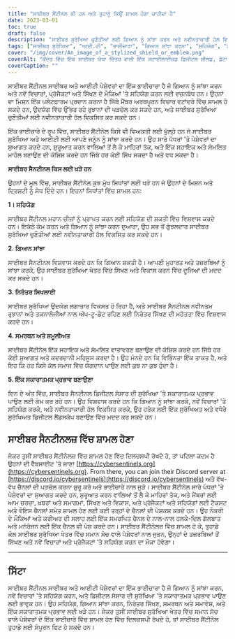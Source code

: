 ```yaml
---
title: "ਸਾਈਬਰ ਸੈਂਟੀਨਲ ਕੀ ਹਨ ਅਤੇ ਤੁਹਾਨੂੰ ਕਿਉਂ ਸ਼ਾਮਲ ਹੋਣਾ ਚਾਹੀਦਾ ਹੈ"
date: 2023-03-01
toc: true
draft: false
description: "ਸਾਈਬਰ ਸੁਰੱਖਿਆ ਚੁਣੌਤੀਆਂ ਲਈ ਗਿਆਨ ਨੂੰ ਸਾਂਝਾ ਕਰਨ ਅਤੇ ਨਵੀਨਤਾਕਾਰੀ ਹੱਲ ਵਿਕਸਿਤ ਕਰਨ ਲਈ ਵਚਨਬੱਧ ਸਾਈਬਰ ਅਤੇ ਆਈਟੀ ਪੇਸ਼ੇਵਰਾਂ ਦਾ ਇੱਕ ਭਾਈਚਾਰਾ, ਸਾਈਬਰ ਸੈਂਟੀਨੇਲਜ਼ ਦੇ ਮਿਸ਼ਨ ਅਤੇ ਸਿਧਾਂਤਾਂ ਦੀ ਖੋਜ ਕਰੋ।"
tags: ["ਸਾਈਬਰ ਸੁਰੱਖਿਆ", "ਆਈ.ਟੀ", "ਭਾਈਚਾਰਾ", "ਗਿਆਨ ਸਾਂਝਾ ਕਰਨਾ", "ਸਹਿਯੋਗ", "ਲਗਾਤਾਰ ਸਿੱਖਣ", "ਸਮਰਥਨ", "ਸਮਾਵੇਸ਼", "ਸਕਾਰਾਤਮਕ ਪ੍ਰਭਾਵ", "ਟੈਕਸਟ ਚੈਨਲ", "ਵੌਇਸ ਚੈਨਲ", "ਕਰੀਅਰ ਦੀ ਸਲਾਹ", "ਨੌਕਰੀ ਦੇ ਮੌਕੇ", "ਸਿੱਖਣ ਦੇ ਸਰੋਤ", "ਉਭਰ ਰਹੇ ਰੁਝਾਨ", "ਪ੍ਰਾਜੈਕਟ", "ਸਮਾਗਮ", "ਕਾਨਫਰੰਸਾਂ", "ਪਾਲਤੂ ਜਾਨਵਰਾਂ ਦੀਆਂ ਤਸਵੀਰਾਂ", "ਤਕਨਾਲੋਜੀ"]
cover: "/img/cover/An_image_of_a_stylized_shield_or_emblem.png"
coverAlt: "ਕੇਂਦਰ ਵਿੱਚ ਇੱਕ ਸਾਈਬਰ ਯੋਧਾ ਚਿੱਤਰ ਵਾਲੀ ਇੱਕ ਸਟਾਈਲਾਈਜ਼ਡ ਡਿਜੀਟਲ ਸ਼ੀਲਡ, ਡੇਟਾ ਦੇ ਪ੍ਰਵਾਹ ਅਤੇ ਨੈਟਵਰਕ ਕਨੈਕਸ਼ਨ ਨੂੰ ਦਰਸਾਉਣ ਵਾਲੀਆਂ ਅਮੂਰਤ ਆਕਾਰਾਂ ਅਤੇ ਲਾਈਨਾਂ ਨਾਲ ਘਿਰਿਆ ਹੋਇਆ ਹੈ"
coverCaption: ""
---
```


ਸਾਈਬਰ ਸੈਂਟੀਨਲ ਸਾਈਬਰ ਅਤੇ ਆਈਟੀ ਪੇਸ਼ੇਵਰਾਂ ਦਾ ਇੱਕ ਭਾਈਚਾਰਾ ਹੈ ਜੋ ਗਿਆਨ ਨੂੰ ਸਾਂਝਾ ਕਰਨ ਅਤੇ ਨਵੇਂ ਵਿਚਾਰਾਂ, ਪ੍ਰੋਜੈਕਟਾਂ ਅਤੇ ਸਿੱਖਣ ਦੇ ਮੌਕਿਆਂ 'ਤੇ ਸਹਿਯੋਗ ਕਰਨ ਲਈ ਵਚਨਬੱਧ ਹਨ। ਉਹਨਾਂ ਦਾ ਮਿਸ਼ਨ ਇੱਕ ਪਲੇਟਫਾਰਮ ਪ੍ਰਦਾਨ ਕਰਨਾ ਹੈ ਜਿੱਥੇ ਮੈਂਬਰ ਅਰਥਪੂਰਨ ਵਿਚਾਰ ਵਟਾਂਦਰੇ ਵਿੱਚ ਸ਼ਾਮਲ ਹੋ ਸਕਦੇ ਹਨ, ਉਦਯੋਗ ਵਿੱਚ ਉੱਭਰ ਰਹੇ ਰੁਝਾਨਾਂ ਦੀ ਪੜਚੋਲ ਕਰ ਸਕਦੇ ਹਨ, ਅਤੇ ਸਾਈਬਰ ਸੁਰੱਖਿਆ ਚੁਣੌਤੀਆਂ ਲਈ ਨਵੀਨਤਾਕਾਰੀ ਹੱਲ ਵਿਕਸਿਤ ਕਰ ਸਕਦੇ ਹਨ।

ਇੱਕ ਭਾਈਚਾਰੇ ਦੇ ਰੂਪ ਵਿੱਚ, ਸਾਈਬਰ ਸੈਂਟੀਨੇਲ ਕਿਸੇ ਵੀ ਵਿਅਕਤੀ ਲਈ ਖੁੱਲ੍ਹੇ ਹਨ ਜੋ ਸਾਈਬਰ ਸੁਰੱਖਿਆ ਅਤੇ ਆਈਟੀ ਲਈ ਆਪਣੇ ਜਨੂੰਨ ਨੂੰ ਸਾਂਝਾ ਕਰਦੇ ਹਨ। ਉਹ ਸਾਰੇ ਪੱਧਰਾਂ 'ਤੇ ਪੇਸ਼ੇਵਰਾਂ ਦਾ ਸੁਆਗਤ ਕਰਦੇ ਹਨ, ਸ਼ੁਰੂਆਤ ਕਰਨ ਵਾਲਿਆਂ ਤੋਂ ਲੈ ਕੇ ਮਾਹਿਰਾਂ ਤੱਕ, ਅਤੇ ਇੱਕ ਸਹਾਇਕ ਅਤੇ ਸੰਮਲਿਤ ਮਾਹੌਲ ਬਣਾਉਣ ਦੀ ਕੋਸ਼ਿਸ਼ ਕਰਦੇ ਹਨ ਜਿੱਥੇ ਹਰ ਕੋਈ ਸਿੱਖ ਸਕਦਾ ਹੈ ਅਤੇ ਵਧ ਸਕਦਾ ਹੈ।

**ਸਾਈਬਰ ਸੈਨਟੀਨਲ ਕਿਸ ਲਈ ਖੜੇ ਹਨ**

ਉਹਨਾਂ ਦੇ ਮੂਲ ਵਿੱਚ, ਸਾਈਬਰ ਸੈਂਟੀਨੇਲ ਕੁਝ ਮੁੱਖ ਸਿਧਾਂਤਾਂ ਲਈ ਖੜੇ ਹਨ ਜੋ ਉਹਨਾਂ ਦੇ ਮਿਸ਼ਨ ਅਤੇ ਦ੍ਰਿਸ਼ਟੀ ਨੂੰ ਸੇਧ ਦਿੰਦੇ ਹਨ। ਇਹਨਾਂ ਸਿਧਾਂਤਾਂ ਵਿੱਚ ਸ਼ਾਮਲ ਹਨ:

**1। ਸਹਿਯੋਗ**

ਸਾਈਬਰ ਸੈਂਟੀਨਲ ਮਹਾਨ ਚੀਜ਼ਾਂ ਨੂੰ ਪ੍ਰਾਪਤ ਕਰਨ ਲਈ ਸਹਿਯੋਗ ਦੀ ਸ਼ਕਤੀ ਵਿੱਚ ਵਿਸ਼ਵਾਸ ਕਰਦੇ ਹਨ। ਇਕੱਠੇ ਕੰਮ ਕਰਨ ਅਤੇ ਗਿਆਨ ਨੂੰ ਸਾਂਝਾ ਕਰਨ ਦੁਆਰਾ, ਉਹ ਸਭ ਤੋਂ ਗੁੰਝਲਦਾਰ ਸਾਈਬਰ ਸੁਰੱਖਿਆ ਚੁਣੌਤੀਆਂ ਲਈ ਨਵੀਨਤਾਕਾਰੀ ਹੱਲ ਵਿਕਸਿਤ ਕਰ ਸਕਦੇ ਹਨ।

**2. ਗਿਆਨ ਸਾਂਝਾ**

ਸਾਈਬਰ ਸੈਨਟੀਨਲ ਵਿਸ਼ਵਾਸ ਕਰਦੇ ਹਨ ਕਿ ਗਿਆਨ ਸ਼ਕਤੀ ਹੈ। ਆਪਣੀ ਮੁਹਾਰਤ ਅਤੇ ਤਜ਼ਰਬਿਆਂ ਨੂੰ ਸਾਂਝਾ ਕਰਕੇ, ਉਹ ਸਾਈਬਰ ਸੁਰੱਖਿਆ ਖੇਤਰ ਵਿੱਚ ਸਿੱਖਣ ਅਤੇ ਵਿਕਾਸ ਕਰਨ ਵਿੱਚ ਦੂਜਿਆਂ ਦੀ ਮਦਦ ਕਰ ਸਕਦੇ ਹਨ।

**3. ਨਿਰੰਤਰ ਸਿਖਲਾਈ**

ਸਾਈਬਰ ਸੁਰੱਖਿਆ ਉਦਯੋਗ ਲਗਾਤਾਰ ਵਿਕਸਤ ਹੋ ਰਿਹਾ ਹੈ, ਅਤੇ ਸਾਈਬਰ ਸੈਨਟੀਨਲ ਨਵੀਨਤਮ ਰੁਝਾਨਾਂ ਅਤੇ ਤਕਨਾਲੋਜੀਆਂ ਨਾਲ ਅੱਪ-ਟੂ-ਡੇਟ ਰਹਿਣ ਲਈ ਨਿਰੰਤਰ ਸਿੱਖਣ ਦੀ ਮਹੱਤਤਾ ਵਿੱਚ ਵਿਸ਼ਵਾਸ ਕਰਦੇ ਹਨ।

**4. ਸਮਰਥਨ ਅਤੇ ਸ਼ਮੂਲੀਅਤ**

ਸਾਈਬਰ ਸੈਂਟੀਨੇਲ ਇੱਕ ਸਹਾਇਕ ਅਤੇ ਸੰਮਲਿਤ ਵਾਤਾਵਰਣ ਬਣਾਉਣ ਦੀ ਕੋਸ਼ਿਸ਼ ਕਰਦੇ ਹਨ ਜਿੱਥੇ ਹਰ ਕੋਈ ਸੁਆਗਤ ਅਤੇ ਕਦਰਦਾਨੀ ਮਹਿਸੂਸ ਕਰਦਾ ਹੈ। ਉਹ ਮੰਨਦੇ ਹਨ ਕਿ ਵਿਭਿੰਨਤਾ ਇੱਕ ਤਾਕਤ ਹੈ, ਅਤੇ ਇਹ ਕਿ ਹਰ ਕਿਸੇ ਕੋਲ ਸਮਾਜ ਵਿੱਚ ਯੋਗਦਾਨ ਪਾਉਣ ਲਈ ਕੁਝ ਨਾ ਕੁਝ ਹੁੰਦਾ ਹੈ।

**5. ਇੱਕ ਸਕਾਰਾਤਮਕ ਪ੍ਰਭਾਵ ਬਣਾਉਣਾ**

ਦਿਨ ਦੇ ਅੰਤ ਵਿੱਚ, ਸਾਈਬਰ ਸੈਨਟੀਨਲ ਡਿਜੀਟਲ ਸੰਸਾਰ ਦੀ ਸੁਰੱਖਿਆ 'ਤੇ ਸਕਾਰਾਤਮਕ ਪ੍ਰਭਾਵ ਪਾਉਣ ਲਈ ਕੰਮ ਕਰ ਰਹੇ ਹਨ। ਉਹ ਵਿਸ਼ਵਾਸ ਕਰਦੇ ਹਨ ਕਿ ਗਿਆਨ ਨੂੰ ਸਾਂਝਾ ਕਰਕੇ, ਨਵੇਂ ਵਿਚਾਰਾਂ 'ਤੇ ਸਹਿਯੋਗ ਕਰਕੇ, ਅਤੇ ਨਵੀਨਤਾਕਾਰੀ ਹੱਲ ਵਿਕਸਿਤ ਕਰਕੇ, ਉਹ ਹਰੇਕ ਲਈ ਇੱਕ ਸੁਰੱਖਿਅਤ ਅਤੇ ਵਧੇਰੇ ਸੁਰੱਖਿਅਤ ਡਿਜੀਟਲ ਲੈਂਡਸਕੇਪ ਬਣਾਉਣ ਵਿੱਚ ਮਦਦ ਕਰ ਸਕਦੇ ਹਨ।

## ਸਾਈਬਰ ਸੈਨਟੀਨਲਜ਼ ਵਿੱਚ ਸ਼ਾਮਲ ਹੋਣਾ

ਜੇਕਰ ਤੁਸੀਂ ਸਾਈਬਰ ਸੈਂਟੀਨੇਲਜ਼ ਵਿੱਚ ਸ਼ਾਮਲ ਹੋਣ ਵਿੱਚ ਦਿਲਚਸਪੀ ਰੱਖਦੇ ਹੋ, ਤਾਂ ਪਹਿਲਾ ਕਦਮ ਹੈ ਉਹਨਾਂ ਦੀ ਵੈੱਬਸਾਈਟ 'ਤੇ ਜਾਣਾ [https://cybersentinels.org](https://cybersentinels.org). From there, you can join their Discord server at [https://discord.io/cybersentinels](https://discord.io/cybersentinels) ਅਤੇ ਵੱਖ-ਵੱਖ ਚੈਨਲਾਂ ਦੀ ਪੜਚੋਲ ਕਰਨਾ ਸ਼ੁਰੂ ਕਰੋ ਅਤੇ ਭਾਈਚਾਰੇ ਨਾਲ ਜੁੜੋ। ਸਾਈਬਰ ਸੈਂਟੀਨੇਲ ਸਾਰੇ ਪੱਧਰਾਂ 'ਤੇ ਪੇਸ਼ੇਵਰਾਂ ਦਾ ਸੁਆਗਤ ਕਰਦੇ ਹਨ, ਸ਼ੁਰੂਆਤ ਕਰਨ ਵਾਲਿਆਂ ਤੋਂ ਲੈ ਕੇ ਮਾਹਿਰਾਂ ਤੱਕ, ਅਤੇ ਮੈਂਬਰਾਂ ਲਈ ਆਮ ਚਰਚਾ, ਖ਼ਬਰਾਂ ਅਤੇ ਸਮਾਗਮਾਂ, ਸਿੱਖਣ ਅਤੇ ਵਿਕਾਸ, ਅਤੇ ਪ੍ਰੋਜੈਕਟਾਂ ਅਤੇ ਸਹਿਯੋਗਾਂ ਲਈ ਟੈਕਸਟ ਅਤੇ ਵੌਇਸ ਚੈਨਲਾਂ ਸਮੇਤ ਸ਼ਾਮਲ ਹੋਣ ਲਈ ਕਈ ਤਰ੍ਹਾਂ ਦੇ ਚੈਨਲਾਂ ਦੀ ਪੇਸ਼ਕਸ਼ ਕਰਦੇ ਹਨ। ਉਹ ਨੌਕਰੀ ਦੇ ਮੌਕਿਆਂ ਅਤੇ ਕਰੀਅਰ ਦੀ ਸਲਾਹ ਲਈ ਇੱਕ ਸਮਰਪਿਤ ਚੈਨਲ ਦੇ ਨਾਲ-ਨਾਲ ਹਲਕੇ-ਦਿਲ ਗੱਲਬਾਤ ਅਤੇ ਮਨੋਰੰਜਨ ਲਈ ਇੱਕ ਚੈਨਲ ਵੀ ਪੇਸ਼ ਕਰਦੇ ਹਨ। ਸਾਈਬਰ ਸੈਂਟੀਨੇਲਜ਼ ਵਿੱਚ ਸ਼ਾਮਲ ਹੋ ਕੇ, ਤੁਹਾਡੇ ਕੋਲ ਸਾਈਬਰ ਸੁਰੱਖਿਆ ਖੇਤਰ ਵਿੱਚ ਸਮਾਨ ਸੋਚ ਵਾਲੇ ਪੇਸ਼ੇਵਰਾਂ ਨਾਲ ਜੁੜਨ, ਉਨ੍ਹਾਂ ਦੇ ਤਜ਼ਰਬਿਆਂ ਤੋਂ ਸਿੱਖਣ ਅਤੇ ਨਵੇਂ ਵਿਚਾਰਾਂ ਅਤੇ ਪ੍ਰੋਜੈਕਟਾਂ 'ਤੇ ਸਹਿਯੋਗ ਕਰਨ ਦਾ ਮੌਕਾ ਹੋਵੇਗਾ।

_________________________________________________________________________________

## ਸਿੱਟਾ

ਸਾਈਬਰ ਸੈਂਟੀਨਲ ਸਾਈਬਰ ਅਤੇ ਆਈਟੀ ਪੇਸ਼ੇਵਰਾਂ ਦਾ ਇੱਕ ਭਾਈਚਾਰਾ ਹੈ ਜੋ ਗਿਆਨ ਨੂੰ ਸਾਂਝਾ ਕਰਨ, ਨਵੇਂ ਵਿਚਾਰਾਂ 'ਤੇ ਸਹਿਯੋਗ ਕਰਨ, ਅਤੇ ਡਿਜੀਟਲ ਸੰਸਾਰ ਦੀ ਸੁਰੱਖਿਆ 'ਤੇ ਸਕਾਰਾਤਮਕ ਪ੍ਰਭਾਵ ਪਾਉਣ ਲਈ ਭਾਵੁਕ ਹਨ। ਉਹ ਸਹਿਯੋਗ, ਗਿਆਨ ਸਾਂਝਾ ਕਰਨ, ਨਿਰੰਤਰ ਸਿੱਖਣ, ਸਮਰਥਨ ਅਤੇ ਸਮਾਵੇਸ਼, ਅਤੇ ਇੱਕ ਸਕਾਰਾਤਮਕ ਪ੍ਰਭਾਵ ਲਈ ਖੜੇ ਹਨ। ਜੇਕਰ ਤੁਸੀਂ ਸਾਈਬਰ ਸੁਰੱਖਿਆ ਖੇਤਰ ਵਿੱਚ ਸਮਾਨ ਸੋਚ ਵਾਲੇ ਪੇਸ਼ੇਵਰਾਂ ਦੇ ਇੱਕ ਭਾਈਚਾਰੇ ਵਿੱਚ ਸ਼ਾਮਲ ਹੋਣ ਵਿੱਚ ਦਿਲਚਸਪੀ ਰੱਖਦੇ ਹੋ, ਤਾਂ ਸਾਈਬਰ ਸੈਂਟੀਨੇਲ ਤੁਹਾਡੇ ਲਈ ਸੰਪੂਰਨ ਫਿਟ ਹੋ ਸਕਦੇ ਹਨ।